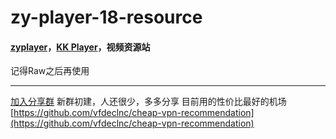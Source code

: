 # zy-player-18-resource

#### [zyplayer](https://github.com/Hunlongyu/ZY-Player)，[KK Player](https://laonongmin.online)，视频资源站

记得Raw之后再使用

---

[加入分享群](https://t.me/+p53XklPFj6xkM2E1) 新群初建，人还很少，多多分享
目前用的性价比最好的机场 [https://github.com/vfdeclnc/cheap-vpn-recommendation](https://github.com/vfdeclnc/cheap-vpn-recommendation)

